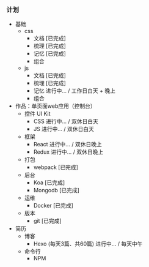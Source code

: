 ### 计划
* 基础
    * css
        * 文档 [已完成]
        * 梳理 [已完成]
        * 记忆 [已完成]
        * 组合
    * js
        * 文档 [已完成]
        * 梳理 [已完成]
        * 记忆 进行中... / 工作日白天 + 晚上
        * 组合
* 作品：单页面web应用（控制台）
    * 控件 UI Kit
        * CSS 进行中... / 双休日白天
        * JS 进行中... / 双休日白天
    * 框架
        * React 进行中... / 双休日晚上
        * Redux 进行中... / 双休日晚上
    * 打包
        * webpack [已完成]
    * 后台
        * Koa [已完成]
        * Mongodb [已完成]
    * 运维
        * Docker [已完成]
    * 版本
        * git [已完成]
* 简历
    * 博客
        * Hexo (每天3篇、共60篇) 进行中... / 每天中午
    * 命令行
        * NPM

